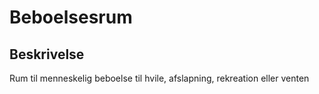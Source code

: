 # Beboelsesrum

## Beskrivelse

Rum til menneskelig beboelse til hvile, afslapning, rekreation eller venten
